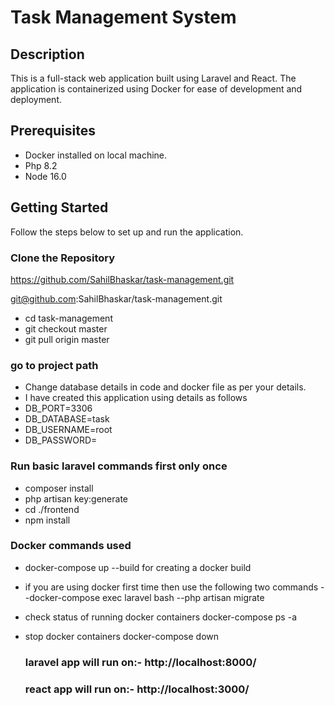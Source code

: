 # Task Management System

## Description

This is a full-stack web application built using Laravel and React. The application is containerized using Docker for ease of development and deployment.

## Prerequisites

- Docker installed on local machine.
- Php 8.2
- Node 16.0

## Getting Started

Follow the steps below to set up and run the application.

### Clone the Repository

https://github.com/SahilBhaskar/task-management.git

git@github.com:SahilBhaskar/task-management.git

- cd task-management
- git checkout master
- git pull origin master

### go to project path

- Change database details in code and docker file as per your details.
- I have created this application using details as follows
- DB_PORT=3306
- DB_DATABASE=task
- DB_USERNAME=root
- DB_PASSWORD=
    
### Run basic laravel commands first only once

- composer install
- php artisan key:generate
- cd ./frontend
- npm install

### Docker commands used

- docker-compose up --build  for creating a docker build
- if you are using docker first time then use the following two commands
  --docker-compose exec laravel bash
  --php artisan migrate
- check status of running docker containers
  docker-compose ps -a
- stop docker containers
  docker-compose down

  ### laravel app will run on:- http://localhost:8000/
  ### react app will run on:-  http://localhost:3000/